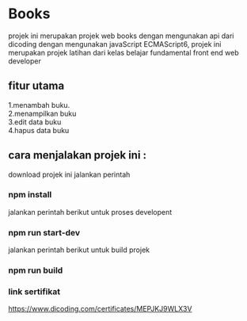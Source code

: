 # Books
projek ini merupakan projek web books dengan mengunakan api dari dicoding dengan mengunakan javaScript ECMAScript6, projek ini merupakan projek latihan  dari kelas belajar fundamental front end web developer
## fitur utama
1.menambah buku.<br>
2.menampilkan buku <br>
3.edit data buku<br>
4.hapus data buku<br>
## cara menjalakan projek ini : 
download projek ini jalankan perintah 
### npm install
jalankan perintah berikut untuk proses developent
### npm run start-dev
jalankan perintah berikut untuk build projek
### npm run build
### link sertifikat 
https://www.dicoding.com/certificates/MEPJKJ9WLX3V
